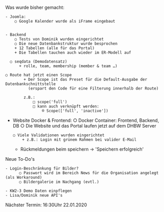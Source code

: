 Was wurde bisher gemacht:

	- Joomla:
		○ Google Kalender wurde als iFrame eingebaut


	- Backend
		○ Tests von Dominik wurden eingerichtet
		○ Die neue Datenbankstruktur wurde besprochen
	    + 12 Tabellen (alle für das Portal)
    	+ Die Tabellen tauchen auch wieder im ER-Modell auf
	
	  ○ seqdata (Demodatensatz)
		  + rolle, team, membership (member & team …)
	
    ○ Route hat jetzt einen Scope
			+ Der Scope ist das Preset für die Default-Ausgabe der Datenbankschnittstelle
			  (erspart den Code für eine Filterung innerhalb der Route)
			
			z.B.: 
				□ scope('full')
				□ kann auch verknüpft werden:
					® Scope(['full', 'inactive'])

  - Website Docker & Frontend:
		○ Docker Container: Frontend, Backend, DB
		○ Die Website und das Portal laufen jetzt auf dem DHBW Server
	
		○ Viele Validationen wurden eingerichtet
			+ z.B.: Login mit grünem Rahmen bei valider E-Mail
      + Rückmeldungen beim speichern -> 'Speichern erfolgreich'



Neue To-Do's

	- Login-Beschränkung für Bilder?
		  ○ Passwort wird im Bereich News für die Organisation angelegt (als Workaround)
		  ○ Bildergalerie im Nachgang (evtl.)
	
	- KW2-3 Demo Daten einpflegen
	- Lisa/Dominik neue API's

Nächster Termin:
16:30Uhr 22.01.2020